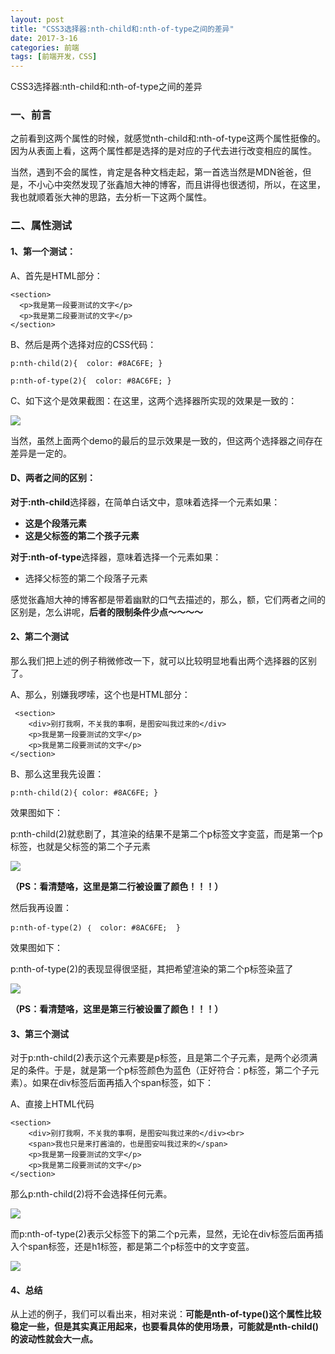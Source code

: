 ```yaml
---
layout: post
title: "CSS3选择器:nth-child和:nth-of-type之间的差异"
date: 2017-3-16
categories: 前端
tags: [前端开发，CSS]
---
```


CSS3选择器:nth-child和:nth-of-type之间的差异

<!-- more -->

### 一、前言

   之前看到这两个属性的时候，就感觉nth-child和:nth-of-type这两个属性挺像的。因为从表面上看，这两个属性都是选择的是对应的子代去进行改变相应的属性。

   当然，遇到不会的属性，肯定是各种文档走起，第一首选当然是MDN爸爸，但是，不小心中突然发现了张鑫旭大神的博客，而且讲得也很透彻，所以，在这里，我也就顺着张大神的思路，去分析一下这两个属性。

### 二、属性测试

#### 1、第一个测试：

 A、首先是HTML部分：

    <section>
      <p>我是第一段要测试的文字</p>
      <p>我是第二段要测试的文字</p>   
    </section>

 B、然后是两个选择对应的CSS代码：

    p:nth-child(2){  color: #8AC6FE; }

    p:nth-of-type(2){  color: #8AC6FE; }

 C、如下这个是效果截图：在这里，这两个选择器所实现的效果是一致的：

![](http://oq2sjn05e.bkt.clouddn.com/2017-3-16-FEW-%20css3-child-selector%20-1.png)

当然，虽然上面两个demo的最后的显示效果是一致的，但这两个选择器之间存在差异是一定的。

#### D、两者之间的区别：

**对于:nth-child**选择器，在简单白话文中，意味着选择一个元素如果：

+ **这是个段落元素**
+ **这是父标签的第二个孩子元素**


**对于:nth-of-type**选择器，意味着选择一个元素如果：

+ 选择父标签的第二个段落子元素

感觉张鑫旭大神的博客都是带着幽默的口气去描述的，那么，额，它们两者之间的区别是，怎么讲呢，**后者的限制条件少点～～～～**


#### 2、第二个测试

那么我们把上述的例子稍微修改一下，就可以比较明显地看出两个选择器的区别了。

A、那么，别嫌我啰嗦，这个也是HTML部分：

     <section>
        <div>别打我啊，不关我的事啊，是图安叫我过来的</div>
        <p>我是第一段要测试的文字</p>
        <p>我是第二段要测试的文字</p>
    </section>

B、那么这里我先设置：

    p:nth-child(2){ color: #8AC6FE; }

效果图如下：

p:nth-child(2)就悲剧了，其渲染的结果不是第二个p标签文字变蓝，而是第一个p标签，也就是父标签的第二个子元素

![](http://oq2sjn05e.bkt.clouddn.com/2017-3-16-FEW-%20css3-child-selector%20-2.png)

**（PS：看清楚咯，这里是第二行被设置了颜色！！！）**

然后我再设置：

    p:nth-of-type(2) ｛  color: #8AC6FE;  }

效果图如下：

p:nth-of-type(2)的表现显得很坚挺，其把希望渲染的第二个p标签染蓝了

![](http://oq2sjn05e.bkt.clouddn.com/2017-3-16-FEW-%20css3-child-selector%20-3.png)

**（PS：看清楚咯，这里是第三行被设置了颜色！！！）**

#### 3、第三个测试

对于p:nth-child(2)表示这个元素要是p标签，且是第二个子元素，是两个必须满足的条件。于是，就是第一个p标签颜色为蓝色（正好符合：p标签，第二个子元素）。如果在div标签后面再插入个span标签，如下：

A、直接上HTML代码

    <section>
        <div>别打我啊，不关我的事啊，是图安叫我过来的</div><br>
        <span>我也只是来打酱油的，也是图安叫我过来的</span>
        <p>我是第一段要测试的文字</p>
        <p>我是第二段要测试的文字</p>
    </section>

那么p:nth-child(2)将不会选择任何元素。

![](http://oq2sjn05e.bkt.clouddn.com/2017-3-16-FEW-%20css3-child-selector%20-4.png)


而p:nth-of-type(2)表示父标签下的第二个p元素，显然，无论在div标签后面再插入个span标签，还是h1标签，都是第二个p标签中的文字变蓝。

![](http://oq2sjn05e.bkt.clouddn.com/2017-3-16-FEW-%20css3-child-selector%20-5.png)


#### 4、总结

从上述的例子，我们可以看出来，相对来说：**可能是nth-of-type()这个属性比较稳定一些，但是其实真正用起来，也要看具体的使用场景，可能就是nth-child()的波动性就会大一点。**